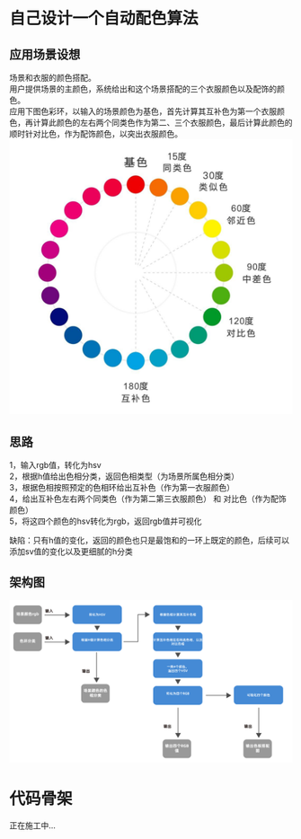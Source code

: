 # 自己设计一个自动配色算法

## 应用场景设想
场景和衣服的颜色搭配。  
用户提供场景的主颜色，系统给出和这个场景搭配的三个衣服颜色以及配饰的颜色。  
应用下图色彩环，以输入的场景颜色为基色，首先计算其互补色为第一个衣服颜色，再计算此颜色的左右两个同类色作为第二、三个衣服颜色，最后计算此颜色的顺时针对比色，作为配饰颜色，以突出衣服颜色。
![色彩环](huecircle.png)


## 思路
1，输入rgb值，转化为hsv  
2，根据h值给出色相分类，返回色相类型（为场景所属色相分类）  
3，根据色相按照预定的色相环给出互补色（作为第一衣服颜色）  
4，给出互补色左右两个同类色（作为第二第三衣服颜色） 和 对比色（作为配饰颜色）  
5，将这四个颜色的hsv转化为rgb，返回rgb值并可视化
  
缺陷：只有h值的变化，返回的颜色也只是最饱和的一环上既定的颜色，后续可以添加sv值的变化以及更细腻的h分类
 
 ## 架构图
 ![架构图](structure_week2.jpg)

 
# 代码骨架
正在施工中...
